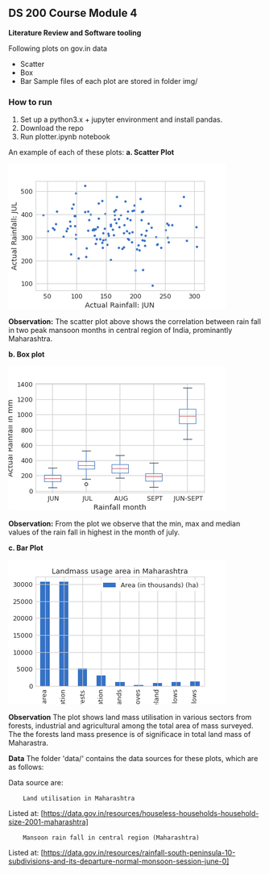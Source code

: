 ## DS 200 Course Module 4

**Literature Review and Software tooling**

Following plots on gov.in data 
- Scatter
- Box
- Bar
Sample files of each plot are stored in folder img/


### How to run
1. Set up a python3.x + jupyter environment and install pandas.
2. Download the repo
3. Run plotter.ipynb notebook


An example of each of these plots:
**a. Scatter Plot**

![Relationship between monthly rainfall in Mansoon season](img/scatter.png)

**Observation:** The scatter plot above shows the correlation between rain fall in two peak mansoon months in central region of India, prominantly Maharashtra.


**b. Box plot**

![Variability in Monthly rain fall](img/box.png)

**Observation:** From the plot we observe that the min, max and median values of the rain fall in highest in the month of july. 


**c. Bar Plot**

![Land mass utilisation in Maharashtra](img/barplot.png)

**Observation**
The plot shows land mass utilisation in various sectors from forests, industrial and agricultural among the total area of mass surveyed. The the forests land mass presence is of significace in total land mass of Maharastra.



**Data** 
The folder 'data/' contains the data sources for these plots, which are as follows:



Data source are:


        Land utilisation in Maharashtra
Listed at:
[https://data.gov.in/resources/houseless-households-household-size-2001-maharashtra]


        Mansoon rain fall in central region (Maharashtra)
Listed at:
[https://data.gov.in/resources/rainfall-south-peninsula-10-subdivisions-and-its-departure-normal-monsoon-session-june-0]


